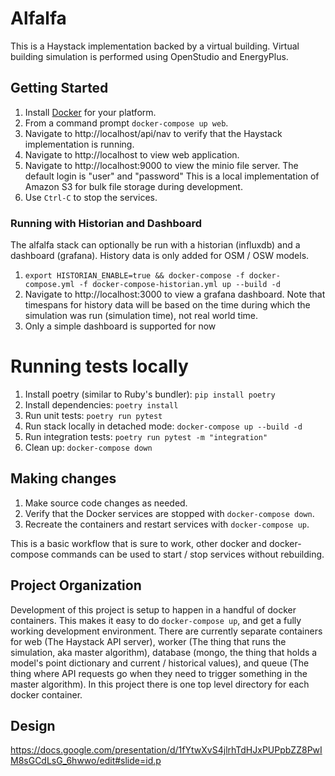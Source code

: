 # Alfalfa

This is a Haystack implementation backed by a virtual building. Virtual building simulation is performed using OpenStudio and EnergyPlus.

## Getting Started

1. Install [Docker](https://www.docker.com) for your platform.
1. From a command prompt ```docker-compose up web```.
1. Navigate to http://localhost/api/nav to verify that the Haystack implementation is running.
1. Navigate to http://localhost to view web application.
1. Navigate to http://localhost:9000 to view the minio file server. The default login is "user" and "password"
This is a local implementation of Amazon S3 for bulk file storage during development.
1. Use ```Ctrl-C``` to stop the services.

### Running with Historian and Dashboard
The alfalfa stack can optionally be run with a historian (influxdb) and a dashboard (grafana). History data is only added for OSM / OSW models.
1. `export HISTORIAN_ENABLE=true && docker-compose -f docker-compose.yml -f docker-compose-historian.yml up --build -d`
1. Navigate to http://localhost:3000 to view a grafana dashboard. Note that timespans for history data will be based on the time during which the simulation was run (simulation time), not real world time.
1. Only a simple dashboard is supported for now

# Running tests locally
1. Install poetry (similar to Ruby's bundler):  `pip install poetry`
1. Install dependencies:  `poetry install`
1. Run unit tests: `poetry run pytest`
1. Run stack locally in detached mode: `docker-compose up --build -d`
1. Run integration tests: `poetry run pytest -m "integration"`
1. Clean up: `docker-compose down`

## Making changes

1. Make source code changes as needed.
1. Verify that the Docker services are stopped with ```docker-compose down```.
1. Recreate the containers and restart services with ```docker-compose up```.

This is a basic workflow that is sure to work, other docker and docker-compose commands can be used to start / stop services without rebuilding.

## Project Organization

Development of this project is setup to happen in a handful of docker containers. This makes it easy to do ```docker-compose up```, and get a fully working development environment.  There are currently separate containers for web (The Haystack API server), worker (The thing that runs the simulation, aka master algorithm), database (mongo, the thing that holds a model's point dictionary and current / historical values), and queue (The thing where API requests go when they need to trigger something in the master algorithm). In this project there is one top level directory for each docker container.

## Design

https://docs.google.com/presentation/d/1fYtwXvS4jlrhTdHJxPUPpbZZ8PwIM8sGCdLsG_6hwwo/edit#slide=id.p
